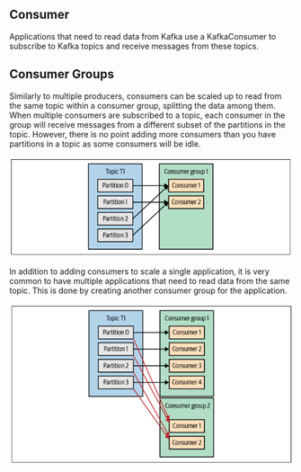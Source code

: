 ## Consumer

Applications that need to read data from Kafka use a KafkaConsumer to subscribe to Kafka topics and receive messages from these topics.

## Consumer Groups

Similarly to multiple producers, consumers can be scaled up to read from the same topic within a consumer group, splitting the data among them. When multiple consumers are subscribed to a topic, each consumer in the group will receive messages from a different subset of the partitions in the topic. However, there is no point adding more consumers than you have partitions in a topic as some consumers will be idle.

<img src="../../assets/consumer.png">

In addition to adding consumers to scale a single application, it is very common to have multiple applications that need to read data from the same topic. This is done by creating another consumer group for the application.

<img src="../../assets/consumer-groups.png">
